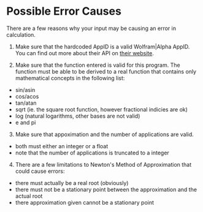 Possible Error Causes
=====================

There are a few reasons why your input may be causing an error in calculation.

1. Make sure that the hardcoded AppID is a valid Wolfram|Alpha AppID. You can find out more about their API on [their website](http://products.wolframalpha.com/api/).

2. Make sure that the function entered is valid for this program. The function must be able to be derived to a real function that contains only mathematical concepts in the following list:
  * sin/asin
  * cos/acos
  * tan/atan
  * sqrt (ie. the square root function, however fractional indicies are ok)
  * log (natural logarithms, other bases are not valid)
  * e and pi

3. Make sure that appoximation and the number of applications are valid.
  * both must either an integer or a float
  * note that the number of applications is truncated to a integer

4. There are a few limitations to Newton's Method of Approximation that could cause errors:
  * there must actually be a real root (obviously)
  * there must not be a stationary point between the approximation and the actual root
  * there approximation given cannot be a stationary point
